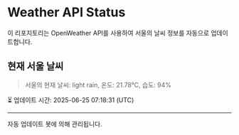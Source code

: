 
# Weather API Status

이 리포지토리는 OpenWeather API를 사용하여 서울의 날씨 정보를 자동으로 업데이트합니다.

## 현재 서울 날씨
> 서울의 현재 날씨: light rain, 온도: 21.78°C, 습도: 94%

⏳ 업데이트 시간: 2025-06-25 07:18:31 (UTC)

---
자동 업데이트 봇에 의해 관리됩니다.
